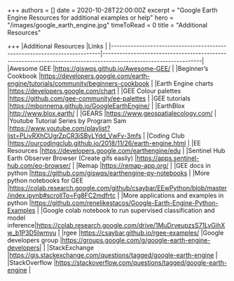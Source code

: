 +++
authors = []
date = 2020-10-28T22:00:00Z
excerpt = "Google Earth Engine Resources for additional examples or help"
hero = "/images/google_earth_engine.jpg"
timeToRead = 0
title = "Additional Resources"

+++
|Additional Resources                                                      |Links                                                                                                            |
|--------------------------------------------------------------------------|-----------------------------------------------------------------------------------------------------------------|
|Awesome GEE                                                               |https://giswqs.github.io/Awesome-GEE/                                                                            |
|Beginner’s Cookbook                                                       |https://developers.google.com/earth-engine/tutorials/community/beginners-cookbook                                |
|Earth Engine charts                                                       |https://developers.google.com/chart                                                                              |
|GEE Colour palettes                                                       |https://github.com/gee-community/ee-palettes                                                                     |
|GEE tutorials                                                             |https://mbonnema.github.io/GoogleEarthEngine/                                                                    |
|EarthBlox                                                                 |http://www.blox.earth/                                                                                           |
|GEARS                                                                     |https://www.geospatialecology.com/                                                                               |
|Youtube Tutorial Series by Program Sam                                    |https://www.youtube.com/playlist?list=PLivRXhCUgrZpCR3iSByLYdd_VwFv-3mfs                                         |
|Coding Club                                                               |https://ourcodingclub.github.io/2018/11/26/earth-engine.html                                                     |
|EE Resources                                                              |https://developers.google.com/earthengine/edu                                                                    |
|Sentinel Hub Earth Observer Browser (Create gifs easily)                  |https://apps.sentinel-hub.com/eo-browser/                                                                         |
|Remap                                                                     |https://remap-app.org/                                                                                            |
|GEE docs in python                                                        |https://github.com/giswqs/earthengine-py-notebooks                                                                 |
|More python notebooks for GEE                                             |https://colab.research.google.com/github/csaybar/EEwPython/blob/master/index.ipynb#scrollTo=Fg8FC2mdfrtc         |
|More applications and examples in python                                  |https://github.com/renelikestacos/Google-Earth-Engine-Python-Examples                                                |
|Google colab notebook to run supervised classification and model inference|https://colab.research.google.com/drive/1MuDrveupzsS71LyGihXw_b1P3D5Iwmvu                                        |
|rgee                                                                      |https://csaybar.github.io/rgee-examples/                                   |Google developers group                                           |https://groups.google.com/g/google-earth-engine-developers|
                                      |
|StackExchange                                                             |https://gis.stackexchange.com/questions/tagged/google-earth-engine                                               |
|StackOverflow                                                             |https://stackoverflow.com/questions/tagged/google-earth-engine                                                   |
